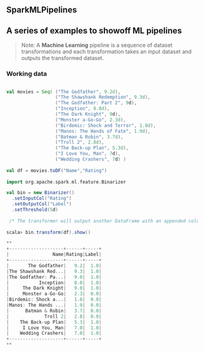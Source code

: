 ## SparkMLPipelines


 A series of examples to showoff **ML pipelines**  
 ---------------------------------------------------
 
 
> Note: A **Machine Learning** pipeline is a sequence of dataset transformations and each transformation takes an input dataset and outputs the transformed dataset.  


### **Working data**

```Scala

val movies = Seq( ("The Godfather", 9.2d),
                  ("The Shawshank Redemption", 9.3d),
                  ("The Godfather: Part 2", 9d),
                  ("Inception", 8.8d),
                  ("The Dark Knight", 9d),
                  ("Monster a-Go-Go", 2.3d),
                  ("Birdemic: Shock and Terror", 1.8d),
                  ("Manos: The Hands of Fate", 1.9d),
                  ("Batman & Robin", 3.7d),
                  ("Troll 2", 2.8d),
                  ("The Back-up Plan", 5.3d),
                  ("I Love You, Man", 7d),
                  ("Wedding Crashers", 7d) )
                  
val df = movies.toDF("Name","Rating")                  
                  
import org.apache.spark.ml.feature.Binarizer

val bin = new Binarizer()
  .setInputCol("Rating")
  .setOutputCol("Label")
  .setThreshold(5d)
  
 /* The transformer will output another DataFrame with an appended column 'Label' */
 
scala> bin.transform(df).show()

**
+--------------------+------+-----+
|                Name|Rating|Label|
+--------------------+------+-----+
|       The Godfather|   9.2|  1.0|
|The Shawshank Red...|   9.3|  1.0|
|The Godfather: Pa...|   9.0|  1.0|
|           Inception|   8.8|  1.0|
|     The Dark Knight|   9.0|  1.0|
|     Monster a-Go-Go|   2.3|  0.0|
|Birdemic: Shock a...|   1.8|  0.0|
|Manos: The Hands ...|   1.9|  0.0|
|      Batman & Robin|   3.7|  0.0|
|             Troll 2|   2.8|  0.0|
|    The Back-up Plan|   5.3|  1.0|
|     I Love You, Man|   7.0|  1.0|
|    Wedding Crashers|   7.0|  1.0|
+--------------------+------+-----+
**
 
  
```






